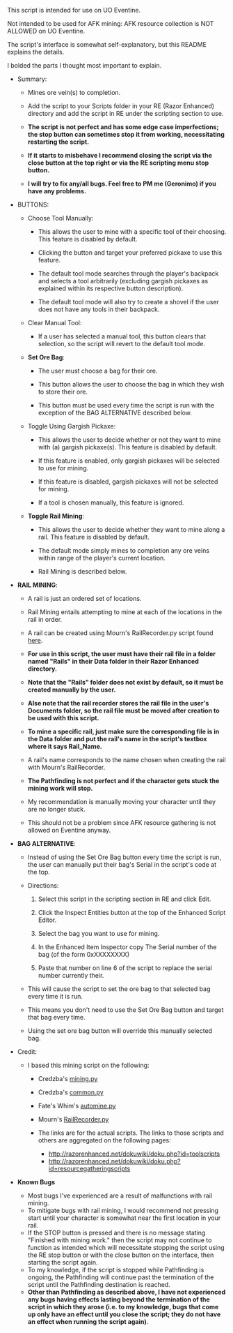 This script is intended for use on UO Eventine.

Not intended to be used for AFK mining: AFK resource collection is NOT ALLOWED on UO Eventine.


The script's interface is somewhat self-explanatory, but this README explains the details.

I bolded the parts I thought most important to explain.

* Summary:
	* Mines ore vein(s) to completion.
	* Add the script to your Scripts folder in your RE (Razor Enhanced) directory and add the script in RE under the scripting section to use.
		
	* __The script is not perfect and has some edge case imperfections; the stop button can sometimes stop it from working, necessitating restarting the script.__
	* __If it starts to misbehave I recommend closing the script via the close button at the top right or via the RE scripting menu stop button.__
	* __I will try to fix any/all bugs. Feel free to PM me (Geronimo) if you have any problems.__

* BUTTONS:
	* Choose Tool Manually:
		* This allows the user to mine with a specific tool of their choosing. This feature is disabled by default.
		* Clicking the button and target your preferred pickaxe to use this feature.

		* The default tool mode searches through the player's backpack and selects a tool arbitrarily (excluding gargish pickaxes as explained within its respective button description).
		* The default tool mode will also try to create a shovel if the user does not have any tools in their backpack.

	* Clear Manual Tool:
		* If a user has selected a manual tool, this button clears that selection, so the script will revert to the default tool mode.

	* __Set Ore Bag__:
		* The user must choose a bag for their ore.
		* This button allows the user to choose the bag in which they wish to store their ore.

		* This button must be used every time the script is run with the exception of the BAG ALTERNATIVE described below.

	* Toggle Using Gargish Pickaxe:
		* This allows the user to decide whether or not they want to mine with (a) gargish pickaxe(s). This feature is disabled by default.

		* If this feature is enabled, only gargish pickaxes will be selected to use for mining.

		* If this feature is disabled, gargish pickaxes will not be selected for mining.

		* If a tool is chosen manually, this feature is ignored.

	* __Toggle Rail Mining__:
		* This allows the user to decide whether they want to mine along a rail. This feature is disabled by default.
		* The default mode simply mines to completion any ore veins within range of the player's current location.

		* Rail Mining is described below.


* __RAIL MINING__:
	* A rail is just an ordered set of locations.
	* Rail Mining entails attempting to mine at each of the locations in the rail in order.

	* A rail can be created using Mourn's RailRecorder.py script found [here](http://razorenhanced.net/download/scripts/mourn/RailRecorder.py).

	* __For use in this script, the user must have their rail file in a folder named "Rails" in their Data folder in their Razor Enhanced directory.__
	* __Note that the "Rails" folder does not exist by default, so it must be created manually by the user.__
	* __Alse note that the rail recorder stores the rail file in the user's Documents folder, so the rail file must be moved after creation to be used with this script.__

	* __To mine a specific rail, just make sure the corresponding file is in the Data folder and put the rail's name in the script's textbox where it says Rail_Name.__
	* A rail's name corresponds to the name chosen when creating the rail with Mourn's RailRecorder.

	* __The Pathfinding is not perfect and if the character gets stuck the mining work will stop.__
	* My recommendation is manually moving your character until they are no longer stuck.
	* This should not be a problem since AFK resource gathering is not allowed on Eventine anyway.


* __BAG ALTERNATIVE__:
	* Instead of using the Set Ore Bag button every time the script is run, the user can manually put their bag's Serial in the script's code at the top.

	* Directions:
		1. Select this script in the scripting section in RE and click Edit.

		1. Click the Inspect Entities button at the top of the Enhanced Script Editor.

		1. Select the bag you want to use for mining.

		1. In the Enhanced Item Inspector copy The Serial number of the bag (of the form 0xXXXXXXXX)

		1. Paste that number on line 6 of the script to replace the serial number currently their.

	* This will cause the script to set the ore bag to that selected bag every time it is run.
	* This means you don't need to use the Set Ore Bag button and target that bag every time.
	* Using the set ore bag button will override this manually selected bag.


* Credit:
	* I based this mining script on the following:
		* Credzba's [mining.py](http://razorenhanced.net/download/scripts/credzba/mining.py)
		* Credzba's [common.py](http://razorenhanced.net/download/scripts/credzba/common.py)
		* Fate's Whim's [automine.py](http://razorenhanced.net/download/scripts/fateswhim/automine.py)
		* Mourn's [RailRecorder.py](http://razorenhanced.net/download/scripts/mourn/RailRecorder.py)

		* The links are for the actual scripts. The links to those scripts and others are aggregated on the following pages:
			* http://razorenhanced.net/dokuwiki/doku.php?id=toolscripts
			* http://razorenhanced.net/dokuwiki/doku.php?id=resourcegatheringscripts

* __Known Bugs__
	* Most bugs I've experienced are a result of malfunctions with rail mining.
	* To mitigate bugs with rail mining, I would recommend not pressing start until your character is somewhat near the first location in your rail.
	* If the STOP button is pressed and there is no message stating "Finished with mining work." then the script may not continue to function as intended which will necessitate stopping the script using the RE stop button or with the close button on the interface, then starting the script again.
	* To my knowledge, if the script is stopped while Pathfinding is ongoing, the Pathfinding will continue past the termination of the script until the Pathfinding destination is reached.
	* __Other than Pathfinding as described above, I have not experienced any bugs having effects lasting beyond the termination of the script in which they arose (i.e. to my knowledge, bugs that come up only have an effect until you close the script; they do not have an effect when running the script again)__.
